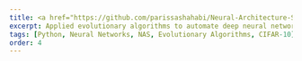 ```yaml
---
title: <a href="https://github.com/parissashahabi/Neural-Architecture-Search-for-CIFAR-10-Image-Classification">Neural Architecture Search for CIFAR-10 Image Classification Using Evolutionary Algorithms</a>
excerpt: Applied evolutionary algorithms to automate deep neural network design for image classification. The network architecture was optimized by selecting the best feature extractor, number of hidden layers, number of neurons, and activation function from a predefined search space.
tags: [Python, Neural Networks, NAS, Evolutionary Algorithms, CIFAR-10]
order: 4
---
```

